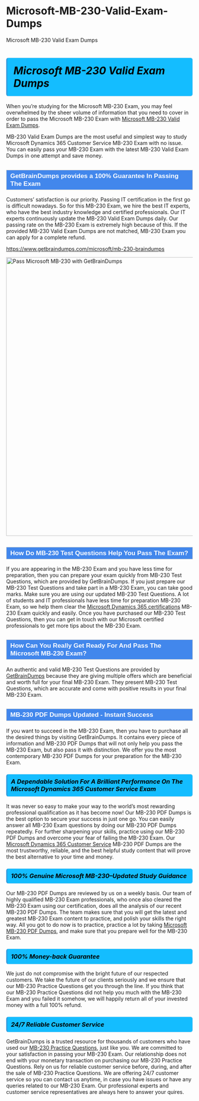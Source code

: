 # Microsoft-MB-230-Valid-Exam-Dumps
Microsoft MB-230 Valid Exam Dumps
<h1><strong><span style="display: block; color: #000000; background: #14BDFF; border: 0.5px solid #AED6F1; border-left: 3px solid #3498DB; padding: .6em; border-radius: 6px;">                     <em>Microsoft MB-230 <span class="exam_variation">Valid Exam Dumps</span> </em>                </span></strong>            </h1>                        <p>When you’re studying for the Microsoft MB-230 Exam, you may feel overwhelmed by the sheer volume of information             that you need to cover in order to pass the Microsoft MB-230 Exam with <a href="https://www.getbraindumps.com/microsoft/mb-230-braindumps">Microsoft MB-230 <span class="exam_variation">Valid Exam Dumps</span></a>.</p>            <p>MB-230 <span class="exam_variation">Valid Exam Dumps</span> are the most useful and simplest way to study Microsoft Dynamics 365 Customer Service MB-230 Exam             with no issue. You can easily pass your MB-230 Exam with the latest MB-230 <span class="exam_variation">Valid Exam Dumps</span> in one attempt and save money.</p>                        <h2 style="background: #4287ec; border: 1px solid #cccccc; padding: 5px 10px;">                <span style="color: #ffffff;">                    <span style="font-size: 11pt;">                        <span style="line-height: normal;">                            <span style="font-family: Calibri,sans-serif;">                                <strong>                                    <span style="font-size: 13.0pt;">GetBrainDumps provides a 100% Guarantee In Passing The Exam</span>                                </strong>                            </span>                        </span>                    </span>                </span>            </h2>                        <p>Customers’ satisfaction is our priority. Passing IT certification in the first go is difficult nowadays. So for this MB-230 Exam,             we hire the best IT experts, who have the best industry knowledge and certified professionals. Our IT experts continuously update the MB-230 <span class="exam_variation">Valid Exam Dumps</span>             daily. Our passing rate on the MB-230 Exam is extremely high because of this. If the provided MB-230 <span class="exam_variation">Valid Exam Dumps</span> are not matched, MB-230 Exam you             can apply for a complete refund.</p>                                    <p><a href="https://www.getbraindumps.com/microsoft/mb-230-braindumps">https://www.getbraindumps.com/microsoft/mb-230-braindumps</a></p>                        <p><a href="https://www.getbraindumps.com/"><img src="https://www.getbraindumps.com/images/get-updated-exam-questions-with-discount-getbraindumps.jpg" class="postImage" alt="Pass Microsoft MB-230 with GetBrainDumps" width="750"></a></p>                                        <h2 style="background: #4287ec; border: 1px solid #cccccc; padding: 5px 10px;">                <span style="color: #ffffff;">                    <span style="font-size: 11pt;">                        <span style="line-height: normal;">                            <span style="font-family: Calibri,sans-serif;">                                <strong>                                    <span style="font-size: 13.0pt;">How Do MB-230 <span class="exam_variation2">Test Questions</span> Help You Pass The Exam?</span>                                </strong>                            </span>                        </span>                    </span>                </span>            </h2>                        <p>If you are appearing in the MB-230 Exam and you have less time for preparation, then you can prepare your exam quickly from MB-230 <span class="exam_variation2">Test Questions</span>,             which are provided by GetBrainDumps. If you just prepare our MB-230 <span class="exam_variation2">Test Questions</span> and take part in a MB-230 Exam, you can take good marks.             Make sure you are using our updated MB-230 <span class="exam_variation2">Test Questions</span>. A lot of students and IT professionals have less time for preparation MB-230 Exam,             so we help them clear the <a href="https://www.getbraindumps.com/microsoft/microsoft-dynamics-365-braindumps.html">Microsoft Dynamics 365 certifications</a> MB-230 Exam quickly and easily. Once you have purchased             our MB-230 <span class="exam_variation2">Test Questions</span>, then you can get in touch with our Microsoft certified professionals to get more tips about the MB-230 Exam.</p>                        <h2 style="background: #4287ec; border: 1px solid #cccccc; padding: 5px 10px;">                <span style="color: #ffffff;">                    <span style="font-size: 11pt;">                        <span style="line-height: normal;">                            <span style="font-family: Calibri,sans-serif;">                                <strong>                                    <span style="font-size: 13.0pt;">How Can You Really Get Ready For And Pass The Microsoft MB-230 Exam?</span>                                </strong>                            </span>                        </span>                    </span>                </span>            </h2>                        <p>An authentic and valid MB-230 <span class="exam_variation2">Test Questions</span> are provided by <a href="https://www.getbraindumps.com/">GetBrainDumps</a> because they are giving multiple offers which are beneficial             and worth full for your final MB-230 Exam. They present MB-230 <span class="exam_variation2">Test Questions</span>, which are accurate and come with positive             results in your final MB-230 Exam.</p>                        <h2 style="background: #4287ec; border: 1px solid #cccccc; padding: 5px 10px;">                <span style="color: #ffffff;">                    <span style="font-size: 11pt;">                        <span style="line-height: normal;">                            <span style="font-family: Calibri,sans-serif;">                                <strong>                                    <span style="font-size: 13.0pt;">MB-230 <span class="exam_variation3">PDF Dumps</span> Updated - Instant Success</span>                                </strong>                            </span>                        </span>                    </span>                </span>            </h2>                        <p>If you want to succeed in the MB-230 Exam, then you have to purchase all the desired things by visiting GetBrainDumps.             It contains every piece of information and MB-230 <span class="exam_variation3">PDF Dumps</span> that will not only help you pass the MB-230 Exam,             but also pass it with distinction. We offer you the most contemporary MB-230 <span class="exam_variation3">PDF Dumps</span> for your preparation for the MB-230 Exam.</p>                        <h3>                <strong>                    <span style="display: block; color: #000000; background: #14BDFF; border: 0.5px solid #AED6F1; border-left: 3px solid #3498DB; padding: .6em; border-radius: 6px;">                        <em>A Dependable Solution For A Brilliant Performance On The Microsoft Dynamics 365 Customer Service Exam</em>                    </span>                </strong>            </h3>                        <p>It was never so easy to make your way to the world’s most rewarding professional qualification as it has become now! Our MB-230 <span class="exam_variation3">PDF Dumps</span>             is the best option to secure your success in just one go. You can easily answer all MB-230 Exam questions by doing our MB-230 <span class="exam_variation3">PDF Dumps</span>             repeatedly. For further sharpening your skills, practice using our MB-230 <span class="exam_variation3">PDF Dumps</span> and overcome your fear of failing the MB-230 Exam.             Our <a href="https://www.getbraindumps.com/microsoft/mb-230-braindumps">Microsoft Dynamics 365 Customer Service</a> MB-230 <span class="exam_variation3">PDF Dumps</span> are the most trustworthy, reliable, and the best helpful study             content that will prove the best alternative to your time and money.</p>                        <h3>                <strong>                    <span style="display: block; color: #000000; background: #14BDFF; border: 0.5px solid #AED6F1; border-left: 3px solid #3498DB; padding: .6em; border-radius: 6px;">                        <em>100% Genuine Microsoft MB-230–Updated Study Guidance </em>                    </span>                </strong>            </h3>                        <p>Our MB-230 <span class="exam_variation3">PDF Dumps</span> are reviewed by us on a weekly basis. Our team of highly qualified MB-230 Exam professionals, who once also             cleared the MB-230 Exam using our certification, does all the analysis of our recent MB-230 <span class="exam_variation3">PDF Dumps</span>. The team makes sure that you will get the             latest and greatest MB-230 Exam content to practice, and polish your skills the right way. All you got to do now is to practice, practice a lot by             taking <a href="https://www.getbraindumps.com/microsoft-braindumps.html">Microsoft MB-230 <span class="exam_variation3">PDF Dumps</span></a>, and make sure that you prepare well for the MB-230 Exam.</p>                        <h3>                <strong>                    <span style="display: block; color: #000000; background: #14BDFF; border: 0.5px solid #AED6F1; border-left: 3px solid #3498DB; padding: .6em; border-radius: 6px;">                        <em>100% Money-back Guarantee</em>                    </span>                </strong>            </h3>                        <p>We just do not compromise with the bright future of our respected customers. We take the future of our clients seriously and we ensure that our             MB-230 <span class="exam_variation4">Practice Questions</span> get you through the line. If you think that our MB-230 <span class="exam_variation4">Practice Questions</span> did not help you much with the MB-230 Exam and you             failed it somehow, we will happily return all of your invested money with a full 100% refund.</p>                                    <h3>                <strong>                    <span style="display: block; color: #000000; background: #14BDFF; border: 0.5px solid #AED6F1; border-left: 3px solid #3498DB; padding: .6em; border-radius: 6px;">                        <em>24/7 Reliable Customer Service</em>                    </span>                </strong>            </h3>                        <p>GetBrainDumps is a trusted resource for thousands of customers who have used our <a href="https://www.getbraindumps.com/microsoft/mb-230-braindumps">MB-230 <span class="exam_variation4">Practice Questions</span></a>, just like you. We are committed to your             satisfaction in passing your MB-230 Exam. Our relationship does not end with your monetary transaction on purchasing our MB-230 <span class="exam_variation4">Practice Questions</span>.             Rely on us for reliable customer service before, during, and after the sale of MB-230 <span class="exam_variation4">Practice Questions</span>. We are offering 24/7 customer service so you             can contact us anytime, in case you have issues or have any queries related to our MB-230 Exam. Our professional experts and customer service             representatives are always here to answer your quires.</p>                    
